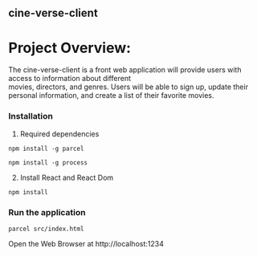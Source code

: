 
 
## **cine-verse-client**

# Project Overview:

The cine-verse-client is a front web application  will  provide  users  with  access  to  information  about  different  
movies,   directors,   and  genres.  Users  will  be  able  to  sign  up,   update  their  
personal  information,   and  create  a  list  of  their  favorite  movies. 

### Installation

  1. Required dependencies 

    npm install -g parcel

    npm install -g process

  2. Install React and React Dom

    npm install

### Run the application
  
    parcel src/index.html

  Open the Web Browser at http://localhost:1234


